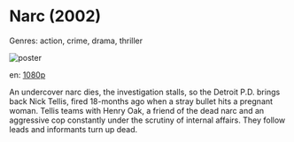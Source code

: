 # Narc (2002)

Genres: action, crime, drama, thriller

![poster](http://image.tmdb.org/t/p/w500/e4Nn2EBJI3QETADT0cuNaWC9nYv.jpg)

en:
  [1080p](magnet:?xt=urn:btih:6E680255359F10AF11644FB4C552634C7E2E7E6B&tr=udp://glotorrents.pw:6969/announce&tr=udp://tracker.opentrackr.org:1337/announce&tr=udp://torrent.gresille.org:80/announce&tr=udp://tracker.openbittorrent.com:80&tr=udp://tracker.coppersurfer.tk:6969&tr=udp://tracker.leechers-paradise.org:6969&tr=udp://p4p.arenabg.ch:1337&tr=udp://tracker.internetwarriors.net:1337)
  


An undercover narc dies, the investigation stalls, so the Detroit P.D. brings back Nick Tellis, fired 18-months ago when a stray bullet hits a pregnant woman. Tellis teams with Henry Oak, a friend of the dead narc and an aggressive cop constantly under the scrutiny of internal affairs. They follow leads and informants turn up dead.
